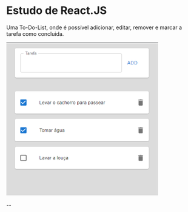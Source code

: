 <h1>Estudo de React.JS</h1> 

Uma To-Do-List, onde é possível adicionar, editar, remover e marcar a tarefa como concluida.

<div>
<img src="./src/assets/Screenshot.png" width="400px"</img> 
</div>

--